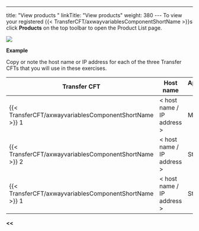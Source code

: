 ---
title: "View products "
linkTitle: "View products"
weight: 380
--- To view your registered {{< TransferCFT/axwayvariablesComponentShortName  >}}s click ****Products**** on the top toolbar to open the Product List page.

![](/Images/TransferCFT/product_list_cg.png)

****Example****

Copy or note the host name or IP address for each of the three Transfer CFTs that you will use in these exercises.

| Transfer CFT  | Host name  | Application name  |
| --- | --- | --- |
| {{< TransferCFT/axwayvariablesComponentShortName  >}} 1  | &lt; host name / IP address &gt;  | MainOffice  |
| {{< TransferCFT/axwayvariablesComponentShortName  >}} 2  | &lt; host name / IP address &gt;  | Store_66  |
| {{< TransferCFT/axwayvariablesComponentShortName  >}} 1  | &lt; host name / IP address &gt;  | Store_89  |

****&lt;&lt;**** [](../../)
